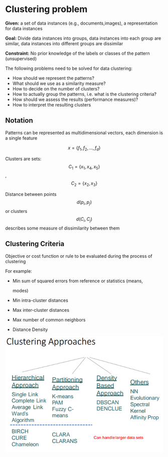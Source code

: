 # Clustering problem

**Given:** a set of data instances \(e.g., documents,images\), a representation for data instances

**Goal:** Divide data instances into groups, data instances into each group are similar, data instances into different groups are dissimilar

**Constraint:** No prior knowledge of the labels or classes of the pattern \(unsupervised\)

The following problems need to be solved for data clustering:

* How should we represent the patterns?
* What should we use as a similarity measure?
* How to decide on the number of clusters?
* How to actually group the patterns, i.e. what is the clustering criteria?
* How should we assess the results \(performance measures\)?
* How to interpret the resulting clusters

## Notation

Patterns can be represented as multidimensional vectors, each dimension is a single feature

$$x = \{f_1, f_2, ..., f_d\}$$

Clusters are sets: $$C_1 = \{x_1, x_4, x_5\}$$, $$C_2 = \{x_2, x_3\}$$

Distance between points $$d(p_i, p_j)$$ or clusters $$d(C_i, C_j)$$ describes some measure of dissimilarity between them

## Clustering Criteria

Objective or cost function or rule to be evaluated during the process of clustering

For example:

* Min sum of squared errors from reference or statistics \(means,

  modes\)

* Min intra-cluster distances
* Max inter-cluster distances
* Max number of common neighbors
* Distance Density

![](../.gitbook/assets/clustering-method.png)

